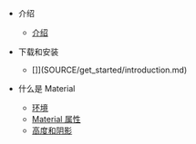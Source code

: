 - 介绍
  - [介绍](SOURCE/get_started/introduction.md)
- 下载和安装
  - []](SOURCE/get_started/introduction.md)
  
- 什么是 Material
  - [环境](material-design/whatis-material-design/environment.md)
  - [Material 属性](material-design/whatis-material-design/material-properties.md)
  - [高度和阴影](material-design/whatis-material-design/elevation-shadows.md)
